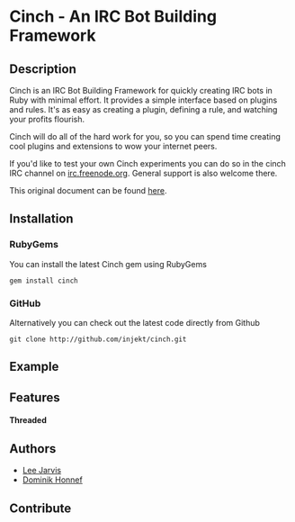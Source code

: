 Cinch - An IRC Bot Building Framework
=====================================

Description
-----------

Cinch is an IRC Bot Building Framework for quickly creating IRC bots in 
Ruby with minimal effort. It provides a simple interface based on plugins and 
rules. It's as easy as creating a plugin, defining a rule, and watching your 
profits flourish.

Cinch will do all of the hard work for you, so you can spend time creating cool 
plugins and extensions to wow your internet peers.

If you'd like to test your own Cinch experiments you can do so in the cinch IRC 
channel on [irc.freenode.org](irc://irc.freenode.org/cinch). General support is 
also welcome there.

This original document can be found [here](http://doc.injekt.net/cinch).

Installation
------------

### RubyGems

You can install the latest Cinch gem using RubyGems

    gem install cinch

### GitHub

Alternatively you can check out the latest code directly from Github 

    git clone http://github.com/injekt/cinch.git

Example
-------

Features
--------

#### Threaded

Authors
-------

* [Lee Jarvis](http://injekt.net)
* [Dominik Honnef](http://fork-bomb.org)

Contribute
----------
